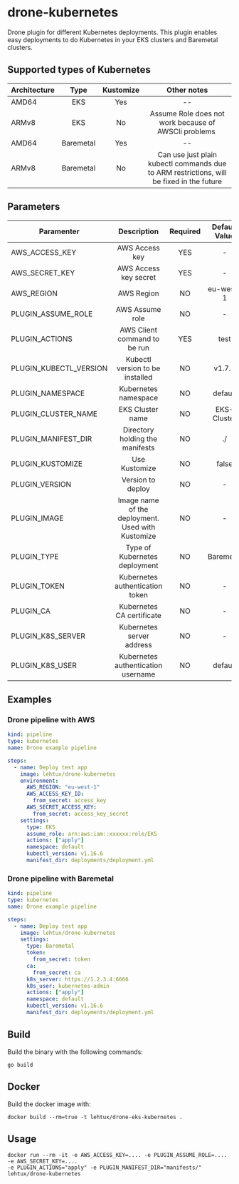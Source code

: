 # drone-kubernetes
Drone plugin for different Kubernetes deployments. 
This plugin enables easy deployments to do Kubernetes in your EKS clusters and Baremetal clusters.

## Supported types of Kubernetes
| Architecture  | Type      | Kustomize | Other notes   |
| ------------  |:----:     |:---------:|:-----------:  |
| AMD64         | EKS       | Yes       | --            |
| ARMv8         | EKS       | No        | Assume Role does not work because of AWSCli problems |
| AMD64         | Baremetal | Yes       | --            |
| ARMv8         | Baremetal | No        | Can use just plain kubectl commands due to ARM restrictions, will be fixed in the future| 

## Parameters
| Paramenter            | Description                   |Required       | Default Value | Allowed Values |
| -------------         |:-------------:                |:-------------:|:-------------:|:-------------: |
| AWS_ACCESS_KEY        | AWS Access key                | YES           | -             | -              |
| AWS_SECRET_KEY        | AWS Access key secret         | YES           | -             | -              |
| AWS_REGION            | AWS Region                    | NO            | eu-west-1     | -              |
| PLUGIN_ASSUME_ROLE    | AWS Assume role               | NO            | -             | Role ARN       |
| PLUGIN_ACTIONS        | AWS Client command to be run  | YES           | test          | apply/delete/diff|
| PLUGIN_KUBECTL_VERSION| Kubectl version to be installed| NO           | v1.7.3        | -              |
| PLUGIN_NAMESPACE      | Kubernetes namespace          | NO            | default       | -              |
| PLUGIN_CLUSTER_NAME   | EKS Cluster name              | NO            | EKS-Cluster   | -              |
| PLUGIN_MANIFEST_DIR   | Directory holding the manifests| NO           | ./            | -              |
| PLUGIN_KUSTOMIZE      | Use Kustomize                 | NO            | false         | true / false   |
| PLUGIN_VERSION        | Version to deploy             | NO            | -             | -              |
| PLUGIN_IMAGE          | Image name of the deployment. Used with Kustomize | NO | -    | -              |
| PLUGIN_TYPE           | Type of Kubernetes deployment | NO            | Baremetal     | EKS / Baremetal|
| PLUGIN_TOKEN          | Kubernetes authentication token| NO           | -             | -              |
| PLUGIN_CA             | Kubernetes CA certificate     | NO            | -             | -              |
| PLUGIN_K8S_SERVER     | Kubernetes server address     | NO            | -             | -              |
| PLUGIN_K8S_USER       | Kubernetes authentication username | NO       | default       | -              |

## Examples
### Drone pipeline with AWS
```yaml
kind: pipeline
type: kubernetes
name: Drone example pipeline

steps:
  - name: Deploy test app
    image: lehtux/drone-kubernetes
    environment:
      AWS_REGION: "eu-west-1"
      AWS_ACCESS_KEY_ID:
        from_secret: access_key
      AWS_SECRET_ACCESS_KEY:
        from_secret: access_key_secret
    settings:
      type: EKS
      assume_role: arn:aws:iam::xxxxxx:role/EKS
      actions: ["apply"]
      namespace: default
      kubectl_version: v1.16.6
      manifest_dir: deployments/deployment.yml

```

### Drone pipeline with Baremetal
```yaml
kind: pipeline
type: kubernetes
name: Drone example pipeline

steps:
  - name: Deploy test app
    image: lehtux/drone-kubernetes
    settings:
      type: Baremetal
      token:
        from_secret: token
      ca:
        from_secret: ca
      k8s_server: https://1.2.3.4:6666
      k8s_user: kubernetes-admin
      actions: ["apply"]
      namespace: default
      kubectl_version: v1.16.6
      manifest_dir: deployments/deployment.yml
```

## Build
Build the binary with the following commands:

```export CGO_ENABLED=0
go build
```

## Docker

Build the docker image with:
```
docker build --rm=true -t lehtux/drone-eks-kubernetes .
```

## Usage
```
docker run --rm -it -e AWS_ACCESS_KEY=.... -e PLUGIN_ASSUME_ROLE=.... -e AWS_SECRET_KEY=.... 
-e PLUGIN_ACTIONS="apply" -e PLUGIN_MANIFEST_DIR="manifests/" lehtux/drone-kubernetes
```
